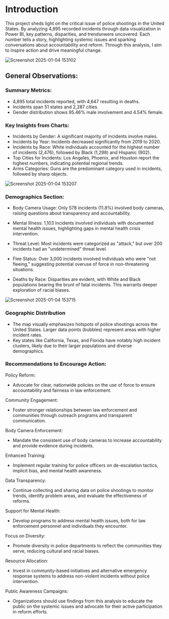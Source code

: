# Introduction
This project sheds light on the critical issue of police shootings in the United States. By analyzing 4,895 recorded incidents through data visualization in Power BI, key patterns, disparities, and trendsnwere uncovered. Each number tells a story, highlighting systemic issues and sparking conversations about accountability and reform. Through this analysis, I aim to inspire action and drive meaningful change.



![Screenshot 2025-01-04 153102](https://github.com/user-attachments/assets/6d16be29-1f98-4282-8c74-8aff122106aa)

## General Observations:
### Summary Metrics:

- 4,895 total incidents reported, with 4,647 resulting in deaths.
- Incidents span 51 states and 2,287 cities.
- Gender distribution shows 95.46% male involvement and 4.54% female.

### Key Insights from Charts:

- Incidents by Gender: A significant majority of incidents involve males.
- Incidents by Year: Incidents decreased significantly from 2019 to 2020.
- Incidents by Race: White individuals accounted for the highest number of incidents (2,476), followed by Black (1,298) and Hispanic (902).
- Top Cities for Incidents: Los Angeles, Phoenix, and Houston report the highest numbers, indicating potential regional trends.
- Arms Categories: Guns are the predominant category used in incidents, followed by sharp objects.


![Screenshot 2025-01-04 153207](https://github.com/user-attachments/assets/70dd940f-3946-4da2-949f-df9ce49c39dc)

### Demographics Section:
- Body Camera Usage:
Only 578 incidents (11.8%) involved body cameras, raising questions about transparency and accountability.

- Mental Illness:
1,103 incidents involved individuals with documented mental health issues, highlighting gaps in mental health crisis intervention.

- Threat Level:
Most incidents were categorized as "attack," but over 200 incidents had an "undetermined" threat level.

- Flee Status:
Over 3,000 incidents involved individuals who were "not fleeing," suggesting potential overuse of force in non-threatening situations.

- Deaths by Race:
Disparities are evident, with White and Black populations bearing the brunt of fatal incidents. This warrants deeper exploration of racial biases.


![Screenshot 2025-01-04 153715](https://github.com/user-attachments/assets/798b2c26-2d20-4caa-aafd-3667f9b85475)

### Geographic Distribution

- The map visually emphasizes hotspots of police shootings across the United States. Larger data points (bubbles) represent areas with higher incident rates.
- Key states like California, Texas, and Florida have notably high incident clusters, likely due to their larger populations and diverse demographics.


### Recommendations to Encourage Action:
Policy Reform:
- Advocate for clear, nationwide policies on the use of force to ensure accountability and fairness in law enforcement.

Community Engagement:
- Foster stronger relationships between law enforcement and communities through outreach programs and transparent communication.

Body Camera Enforcement:
- Mandate the consistent use of body cameras to increase accountability and provide evidence during incidents.

Enhanced Training:
- Implement regular training for police officers on de-escalation tactics, implicit bias, and mental health awareness.

Data Transparency:
- Continue collecting and sharing data on police shootings to monitor trends, identify problem areas, and evaluate the effectiveness of reforms.

Support for Mental Health:
- Develop programs to address mental health issues, both for law enforcement personnel and individuals they encounter.

Focus on Diversity:
- Promote diversity in police departments to reflect the communities they serve, reducing cultural and racial biases.

Resource Allocation:
- Invest in community-based initiatives and alternative emergency response systems to address non-violent incidents without police intervention.

Public Awareness Campaigns:
- Organizations should use findings from this analysis to educate the public on the systemic issues and advocate for their active participation in reform efforts.
